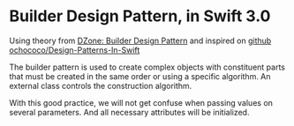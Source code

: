 # Builder Design Pattern, in Swift 3.0

Using theory from [DZone: Builder Design Pattern](https://dzone.com/articles/design-patterns-the-builder-pattern)
and inspired on [github ochococo/Design-Patterns-In-Swift](https://github.com/ochococo/Design-Patterns-In-Swift)

The builder pattern is used to create complex objects with constituent parts that must be created in the same order or using a specific algorithm. An external class controls the construction algorithm.

With this good practice, we will not get confuse when passing values on several parameters. And all necessary attributes will be initialized.